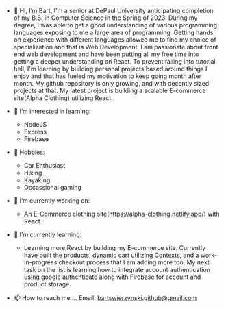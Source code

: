 - 👋 Hi, I’m Bart, I'm a senior at DePaul University anticipating completion of my B.S. in Computer Science in the Spring of 2023. During my degree, I was able to get a good understanding of various programming languages exposing to me a large area of programming. Getting hands on experience with different languages allowed me to find my choice of specialization and that is Web Development. I am passionate about front end web development and have been putting all my free time into getting a deeper understanding on React. To prevent falling into tutorial hell, I'm learning by building personal projects based around things I enjoy and that has fueled my motivation to keep going month after month. My github repository is only growing, and with decently sized projects at that. My latest project is building a scalable E-commerce site(Alpha Clothing) utilizing React. 

- 👀 I’m interested in learning: 
   - NodeJS
   - Express
   - Firebase

- 🌱 Hobbies: 
   - Car Enthusiast 
   - Hiking
   - Kayaking
   - Occassional gaming

- 🌱 I’m currently working on:
   - An E-Commerce clothing site(https://alpha-clothing.netlify.app/) with React. 
 
- 💞️ I'm currently learning: 
  - Learning more React by building my E-commerce site. Currently have built the products, dynamic cart utilizing Contexts, and a work-in-progress checkout process that I am adding more too. My next task on the list is learning how to integrate account authentication using google authenticate along with Firebase for account and product storage.
  
- 📫 How to reach me ...
Email: bartswierzynski.github@gmail.com

<!---
bartswierz/bartswierz is a ✨ special ✨ repository because its `README.md` (this file) appears on your GitHub profile.
You can click the Preview link to take a look at your changes.
--->
